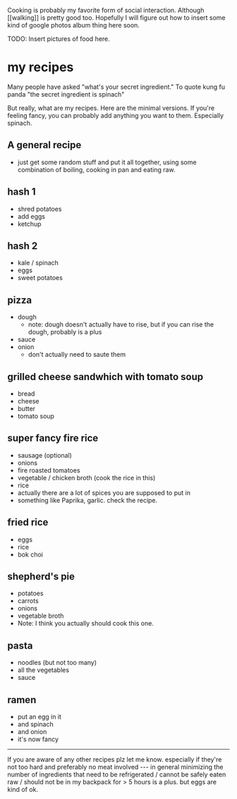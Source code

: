 Cooking is probably my favorite form of social interaction. Although [[walking]] is pretty good too.
Hopefully I will figure out how to insert some kind of google photos album thing here soon.

TODO: Insert pictures of food here.

# my recipes
Many people have asked "what's your secret ingredient."
To quote kung fu panda "the secret ingredient is spinach"

But really, what are my recipes. Here are the minimal versions. If you're feeling fancy, you can probably add anything you want to them. Especially spinach. 

## A general recipe
- just get some random stuff and put it all together, using some combination of boiling, cooking in pan and eating raw. 

## hash 1
- shred potatoes
- add eggs
- ketchup

## hash 2
- kale / spinach
- eggs
- sweet potatoes

## pizza
- dough
	- note: dough doesn't actually have to rise, but if you can rise the dough, probably is a plus
- sauce
- onion
	- don't actually need to saute them

## grilled cheese sandwhich with tomato soup

- bread
- cheese
- butter
- tomato soup

## super fancy fire rice

- sausage (optional)
- onions
- fire roasted tomatoes
- vegetable / chicken broth (cook the rice in this)
- rice
- actually there are a lot of spices you are supposed to put in
- something like Paprika, garlic. check the recipe. 

## fried rice
- eggs
- rice
- bok choi

## shepherd's pie
- potatoes
- carrots 
- onions
- vegetable broth
- Note: I think you actually should cook this one.

## pasta
- noodles (but not too many)
- all the vegetables
- sauce

## ramen
- put an egg in it
- and spinach
- and onion
- it's now fancy

---

If you are aware of any other recipes plz let me know.
especially if they're not too hard and preferably no meat involved --- in general minimizing the number of ingredients that need to be refrigerated / cannot be safely eaten raw / should not be in my backpack for > 5 hours is a plus.  but eggs are kind of ok. 